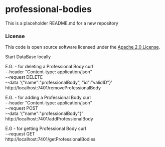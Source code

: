 
# professional-bodies

This is a placeholder README.md for a new repository

### License

This code is open source software licensed under the [Apache 2.0 License]("http://www.apache.org/licenses/LICENSE-2.0.html").

Start DataBase locally


E.G. - for deleting a Professional Body
curl \
    --header "Content-type: application/json" \
    --request DELETE \
    --data '{"name":"professionalBody", "id":"validID"}' \
    http://localhost:7401/removeProfessionalBody

E.G. - for adding a Professional Body
curl \
    --header "Content-type: application/json" \
    --request POST \
    --data '{"name":"professionalBody"}' \
    http://localhost:7401/addProfessionalBody

E.G - for getting Professional Body
curl \
    --request GET \
    http://localhost:7401/getProfessionalBodies